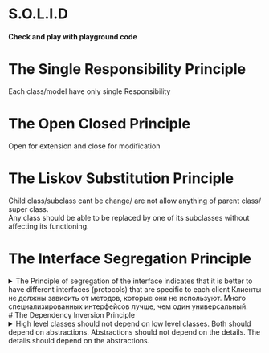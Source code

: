 # S.O.L.I.D
#### Check and play with playground code 

# The Single Responsibility Principle
  Each class/model have only single Responsibility 
# The Open Closed Principle
  Open for extension and close for modification
# The Liskov Substitution Principle
  Child class/subclass cant be change/ are not allow anything of parent class/ super class.  
  Any class should be able to be replaced by one of its subclasses without affecting its functioning.
# The Interface Segregation Principle
<details>
  <summary>
    The Principle of segregation of the interface indicates that it is better to have different interfaces (protocols) that are specific to each client
    Клиенты не должны зависить от методов, которые они не используют.
    Много специализированных интерфейсов лучше, чем один универсальный.
  </summary>
  
```swift
public class Document {
  public init() {}
}

public protocol Machine {
  func prnt(d: Document)
  func scan(d: Document)
  func fax(d: Document)
} // This is broken Interface Segregation Principle
public class MultiFunPrinter: Machine {
  public func prnt(d: Document) {
    print("Print")
  }
  
  public func scan(d: Document) {
    print("Scan")
  }
  
  public func fax(d: Document) {
    print("Fax")
  }

}

public class OldFashionedPrinter: Machine {
  public func prnt(d: Document) {
    // good
  }
  
  public func scan(d: Document) {
    // unused
  }

  public func fax(d: Document) {
    // unused
  }
}

public protocol Printer {
  func prnt(d: Document)
}

public protocol Scanner {
  func scan(d: Document)
}

public protocol Fax {
  func fax(d: Document)
}

public class OrdinaryPrinter : Printer {
  
  public init() {}
  
  public func prnt(d: Document) {
    // All is good
    print("OrdinaryPrinter cant only print")
  }
}

public class Photocopier : Printer, Scanner {
  
  public init() {}
  
  public func prnt(d: Document) {
    print("Photocopier can print")
  }

  public func scan(d: Document) {
    print("Photocopier can scan")
  }
}

protocol MultiFunctionDevice : Printer, Scanner, Fax {}

public class MultiFunctionMachine : MultiFunctionDevice {
  public let printer: Printer
  public let scanner: Scanner
  public let fax: Fax

  public init(printer: Printer, scanner: Scanner, fax: Fax) {
    self.printer = printer
    self.scanner = scanner
    self.fax = fax
  }

  public func prnt(d: Document) {
    printer.prnt(d: Document())
  }
  
  public func scan(d: Document) {
    scanner.scan(d: Document())
  }
  
  public func fax(d: Document) {
    fax.fax(d: Document())
  }
  
}
```

</details>
# The Dependency Inversion Principle
<details>
<summary>
  High level classes should not depend on low level classes. Both should depend on abstractions.  
  Abstractions should not depend on the details. The details should depend on the abstractions.
</summary>
```swift
public struct Order {
  public let amount: Double
  public let description: String
  public let createdAt: String
  
  public init(amount: Double, description: String, createdAt: String) {
    self.amount = amount
    self.description = description
    self.createdAt = createdAt
  }
}

public protocol OrderStorage {
  func saveOrder(order: Order)
}

/// high-level this class was broken rules
//public class Handler {
//  private let orderDatabaseOperation: OderDatabaseOperation
//
//  public init(database: OderDatabaseOperation) {
//    self.orderDatabaseOperation = database
//  }
//
//  public func saveOrder(order: Order)  {
//    guard order.amount != 0 else {
//      return
//    }
//
//    // save to database
//    orderDatabaseOperation.saveOrderr(order: order)
//  }
//}
/// high-lavel
public class Handler {
  private let orderStorage: OrderStorage
  
  public init(orderStorage: OrderStorage) {
    self.orderStorage = orderStorage
  }
  
  public func saveOrder(order: Order)  {
    guard order.amount != 0 else {
      return
    }
    
    // save to database
    orderStorage.saveOrder(order: order)
  }
}

// low-level
public class OderDatabaseOperations: OrderStorage {
  
  public init() {}
  
  public func saveOrder(order: Order) {
    // save orders to database
    print("Order: \(order.description) of \(order.amount) saved")
  }
}
```

</details>
